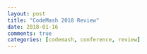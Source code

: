 ```yaml
---
layout: post
title: "CodeMash 2018 Review"
date: 2018-01-16
comments: true
categories: [codemash, conference, review]
---
```



